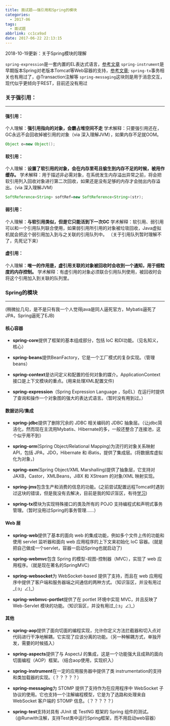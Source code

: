 ```yaml
---
title: 面试题——强引用和Spring的模块
categories:
  - 2017-06
tags:
  - 面试题
abbrlink: cc1ca9ad
date: 2017-06-22 22:13:15
---
```

2018-10-19更新：关于Spring模块的理解

`spring-expression`是一套内置的EL表达式语言，[参考文章](https://www.jianshu.com/p/6a0a1fa453c8)
`spring-instrument`是早期版本Spring对老版本Tomcat等Web容器的支持，[参考文章](https://stackoverflow.com/questions/30556391/the-role-of-spring-instrument-tomcat-module);
`spring-tx`事务相关也有用过了，@Transaction注解等
`spring-messaging`这块则是用于消息交互，现代似乎更倾向于REST，目前还没有用过

### 关于强引用：
----

#### 强引用：
个人理解：**强引用指向的对象，会霸占堆空间不走**
学术解释：只要强引用还在，GC永远不会回收掉被引用的对象（via 深入理解JVM），如果内存不足就OOM。
```Java
Object o=new Object();
```

#### 软引用：
个人理解：**设置了软引用的对象，会在内存里苟且偷生到内存不足的时候，被用作缓存。**
学术解释：用于描述非必需对象，在系统发生内存溢出异常之前，将会把软引用列入回收对象进行第二次回收，如果还是没有足够的内存才会抛出内存溢出。（via 深入理解JVM）
```Java
SoftReference<String> softRef=new SoftReference<String>(str); 
```

#### 弱引用：
个人理解：**与软引用类似，但是它只能活到下一次GC**
学术解释：软引用、弱引用可以和一个引用队列联合使用，如果弱引用所引用的对象被垃圾回收，Java虚拟机就会把这个弱引用加入到与之关联的引用队列中。
（关于引用队列暂时理解不了，先死记下来）

#### 虚引用：
个人理解：**唯一的作用是，虚引用关联的对象被回收时会收到一个通知，用于细粒度的内存控制。**
学术解释：有虚引用的对象必须联合引用队列使用，被回收时会将这个引用加入到关联的队列里。




### Spring的模块
----
(稍微扯几句，是不是只有我一个人觉得java是同人逼死官方，Mybatis逼死了JPA，Spring逼死了EJB)

#### 核心容器
+ **spring-core**提供了框架的基本组成部分，包括 IoC 和DI功能。（见名知义，核心）
		
+ **spring-beans**提供BeanFactory，它是一个工厂模式的复杂实现。（管理beans）
		
+ **spring-context**是访问定义和配置的任何对象的媒介。ApplicationContext 接口是上下文模块的重点。(用来处理XML配置文件)
		
+ **spring-expression**（Spring Expression Language ，SpEL）在运行时提供了查询和操作一个对象图的强大的表达式语言。（暂时没有用到过。）

#### 数据访问/集成

+ **spring-jdbc**提供了删除冗余的 JDBC 相关编码的 JDBC 抽象层。（让jdbc简洁化，然而现在主流用Mybatis、Hibernate的多，一般还整合了连接池，这个似乎用不到）
		
+ **spring-orm**(Spring Object/Relational Mapping)为流行的对象关系映射 API，包括 JPA，JDO，Hibernate 和 iBatis，提供了集成层。(将数据库虚拟化为对象，)
		
+ **spring-oxm**(Spring Object/XML Marshalling)提供了抽象层，它支持对 JAXB，Castor，XMLBeans，JiBX 和 XStream 的对象/XML 映射实现。
		
+ **spring-jms**包含生产和消费的信息的功能。(之前尝试配置远程Tomcat时遇到过这块的错误，但是我没有去解决，目前是我的知识盲区，有待[学习](http://www.cnblogs.com/chenpi/p/5559349.html "学习"))
		
+ **spring-tx**模块为实现特殊接口的类及所有的 POJO 支持编程式和声明式事务管理。（暂时没用过Spring的事务管理……）

#### Web 层

+ **spring-web**提供了基本的面向 web 的集成功能，例如多个文件上传的功能和使用 servlet 监听器和面向 web 应用程序的上下文来初始化 IoC 容器。(就是把自己做成一个servlet，容器一启动Spring也就启动了)

+ **spring-webmvc**包含 Spring 的模型-视图-控制器（MVC），实现了 web 应用程序。（就是现在著名的SpringMVC）

+ **spring-websocket**为 WebSocket-based 提供了支持，而且在 web 应用程序中提供了客户端和服务器端之间通信的两种方式。（知识盲区，并没有用过_(:з」∠)_）

+ **spring-webmvc-portlet**提供了在 portlet 环境中实现 MVC，并且反映了 Web-Servlet 模块的功能。（知识盲区，并没有用过_(:з」∠)_）

#### 其他

+ **spring-aop**提供了面向切面的编程实现，允许你定义方法拦截器和切入点对代码进行干净地解耦，它实现了应该分离的功能。（另一种解耦方式，单独开发，需要的时候插入）

+ **spring-aspects**提供了与 AspectJ 的集成，这是一个功能强大且成熟的面向切面编程（AOP）框架。（结合aop使用，实现织入）

+ **spring-instrument**在一定的应用服务器中提供了类 instrumentation的支持和类加载器的实现。（？？？？？）

+ **spring-messaging**为 STOMP 提供了支持作为在应用程序中 WebSocket 子协议的使用。它也支持一个注解编程模型，它是为了选路和处理来自 WebSocket 客户端的 STOMP 信息。（？？？？？）

+ **spring-test**支持对具有 JUnit 或 TestNG 框架的 Spring 组件的测试。（@Runwith注解，支持Test类中运行Spring框架，而不用启动web容器）


